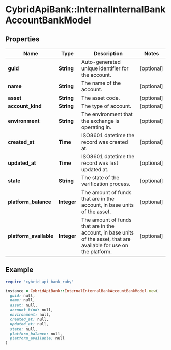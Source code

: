 # CybridApiBank::InternalInternalBankAccountBankModel

## Properties

| Name | Type | Description | Notes |
| ---- | ---- | ----------- | ----- |
| **guid** | **String** | Auto-generated unique identifier for the account. | [optional] |
| **name** | **String** | The name of the account. | [optional] |
| **asset** | **String** | The asset code. | [optional] |
| **account_kind** | **String** | The type of account. | [optional] |
| **environment** | **String** | The environment that the exchange is operating in. | [optional] |
| **created_at** | **Time** | ISO8601 datetime the record was created at. | [optional] |
| **updated_at** | **Time** | ISO8601 datetime the record was last updated at. | [optional] |
| **state** | **String** | The state of the verification process. | [optional] |
| **platform_balance** | **Integer** | The amount of funds that are in the account, in base units of the asset. | [optional] |
| **platform_available** | **Integer** | The amount of funds that are in the account, in base units of the asset, that are available for use on the platform. | [optional] |

## Example

```ruby
require 'cybrid_api_bank_ruby'

instance = CybridApiBank::InternalInternalBankAccountBankModel.new(
  guid: null,
  name: null,
  asset: null,
  account_kind: null,
  environment: null,
  created_at: null,
  updated_at: null,
  state: null,
  platform_balance: null,
  platform_available: null
)
```

